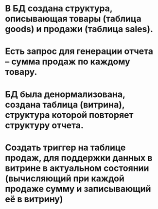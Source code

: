 # В БД создана структура, описывающая товары (таблица goods) и продажи (таблица sales).
# Есть запрос для генерации отчета – сумма продаж по каждому товару.
# БД была денормализована, создана таблица (витрина), структура которой повторяет структуру отчета.
# Создать триггер на таблице продаж, для поддержки данных в витрине в актуальном состоянии (вычисляющий при каждой продаже сумму и записывающий её в витрину)
